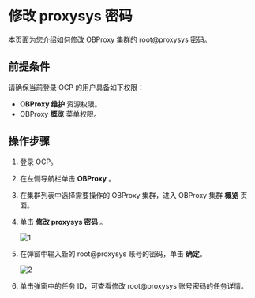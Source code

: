 # 修改 proxysys 密码

本页面为您介绍如何修改 OBProxy 集群的 root@proxysys 密码。

## 前提条件

请确保当前登录 OCP 的用户具备如下权限：

* **OBProxy 维护** 资源权限。
* OBProxy **概览** 菜单权限。

## 操作步骤

1. 登录 OCP。

2. 在左侧导航栏单击 **OBProxy** 。

3. 在集群列表中选择需要操作的 OBProxy 集群，进入 OBProxy 集群 **概览** 页面。

4. 单击 **修改 proxysys 密码** 。

   ![1](https://obbusiness-private.oss-cn-shanghai.aliyuncs.com/doc/img/ocp/422/%E4%BF%AE%E6%94%B9proxysys%E5%AF%86%E7%A0%81.png)

5. 在弹窗中输入新的 root@proxysys 账号的密码，单击 **确定**。

    ![2](https://obbusiness-private.oss-cn-shanghai.aliyuncs.com/doc/img/ocp/420/%E7%A1%AE%E8%AE%A4proxysys%E5%AF%86%E7%A0%81.png)

6. 单击弹窗中的任务 ID，可查看修改 root@proxysys 账号密码的任务详情。
